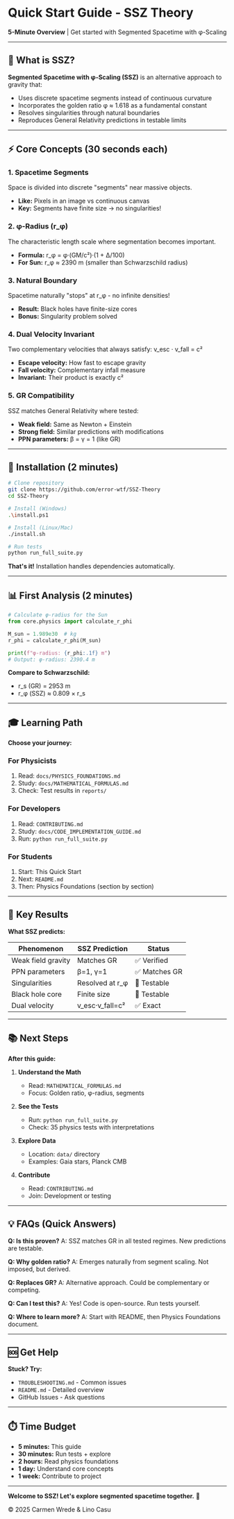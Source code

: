 # Quick Start Guide - SSZ Theory

**5-Minute Overview** | Get started with Segmented Spacetime with φ-Scaling

---

## 🎯 What is SSZ?

**Segmented Spacetime with φ-Scaling (SSZ)** is an alternative approach to gravity that:
- Uses discrete spacetime segments instead of continuous curvature
- Incorporates the golden ratio φ ≈ 1.618 as a fundamental constant
- Resolves singularities through natural boundaries
- Reproduces General Relativity predictions in testable limits

---

## ⚡ Core Concepts (30 seconds each)

### 1. Spacetime Segments
Space is divided into discrete "segments" near massive objects.
- **Like:** Pixels in an image vs continuous canvas
- **Key:** Segments have finite size → no singularities!

### 2. φ-Radius (r_φ)
The characteristic length scale where segmentation becomes important.
- **Formula:** r_φ = φ·(GM/c²)·(1 + Δ/100)
- **For Sun:** r_φ ≈ 2390 m (smaller than Schwarzschild radius)

### 3. Natural Boundary
Spacetime naturally "stops" at r_φ - no infinite densities!
- **Result:** Black holes have finite-size cores
- **Bonus:** Singularity problem solved

### 4. Dual Velocity Invariant
Two complementary velocities that always satisfy: v_esc · v_fall = c²
- **Escape velocity:** How fast to escape gravity
- **Fall velocity:** Complementary infall measure
- **Invariant:** Their product is exactly c²

### 5. GR Compatibility
SSZ matches General Relativity where tested:
- **Weak field:** Same as Newton + Einstein
- **Strong field:** Similar predictions with modifications
- **PPN parameters:** β = γ = 1 (like GR)

---

## 🚀 Installation (2 minutes)

```bash
# Clone repository
git clone https://github.com/error-wtf/SSZ-Theory
cd SSZ-Theory

# Install (Windows)
.\install.ps1

# Install (Linux/Mac)
./install.sh

# Run tests
python run_full_suite.py
```

**That's it!** Installation handles dependencies automatically.

---

## 📊 First Analysis (2 minutes)

```python
# Calculate φ-radius for the Sun
from core.physics import calculate_r_phi

M_sun = 1.989e30  # kg
r_phi = calculate_r_phi(M_sun)

print(f"φ-radius: {r_phi:.1f} m")
# Output: φ-radius: 2390.4 m
```

**Compare to Schwarzschild:**
- r_s (GR) = 2953 m
- r_φ (SSZ) ≈ 0.809 × r_s

---

## 🎓 Learning Path

**Choose your journey:**

### For Physicists
1. Read: `docs/PHYSICS_FOUNDATIONS.md`
2. Study: `docs/MATHEMATICAL_FORMULAS.md`
3. Check: Test results in `reports/`

### For Developers
1. Read: `CONTRIBUTING.md`
2. Study: `docs/CODE_IMPLEMENTATION_GUIDE.md`
3. Run: `python run_full_suite.py`

### For Students
1. Start: This Quick Start
2. Next: `README.md`
3. Then: Physics Foundations (section by section)

---

## 🔬 Key Results

**What SSZ predicts:**

| Phenomenon | SSZ Prediction | Status |
|------------|----------------|--------|
| Weak field gravity | Matches GR | ✅ Verified |
| PPN parameters | β=1, γ=1 | ✅ Matches GR |
| Singularities | Resolved at r_φ | 🔬 Testable |
| Black hole core | Finite size | 🔬 Testable |
| Dual velocity | v_esc·v_fall=c² | ✅ Exact |

---

## 📚 Next Steps

**After this guide:**

1. **Understand the Math**
   - Read: `MATHEMATICAL_FORMULAS.md`
   - Focus: Golden ratio, φ-radius, segments

2. **See the Tests**
   - Run: `python run_full_suite.py`
   - Check: 35 physics tests with interpretations

3. **Explore Data**
   - Location: `data/` directory
   - Examples: Gaia stars, Planck CMB

4. **Contribute**
   - Read: `CONTRIBUTING.md`
   - Join: Development or testing

---

## 💡 FAQs (Quick Answers)

**Q: Is this proven?**
A: SSZ matches GR in all tested regimes. New predictions are testable.

**Q: Why golden ratio?**
A: Emerges naturally from segment scaling. Not imposed, but derived.

**Q: Replaces GR?**
A: Alternative approach. Could be complementary or competing.

**Q: Can I test this?**
A: Yes! Code is open-source. Run tests yourself.

**Q: Where to learn more?**
A: Start with README, then Physics Foundations document.

---

## 🆘 Get Help

**Stuck? Try:**
- `TROUBLESHOOTING.md` - Common issues
- `README.md` - Detailed overview
- GitHub Issues - Ask questions

---

## ⏱️ Time Budget

- **5 minutes:** This guide
- **30 minutes:** Run tests + explore
- **2 hours:** Read physics foundations
- **1 day:** Understand core concepts
- **1 week:** Contribute to project

---

**Welcome to SSZ! Let's explore segmented spacetime together.** 🚀

© 2025 Carmen Wrede & Lino Casu
